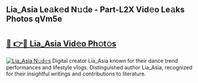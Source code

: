 ## Lia_Asia Le𝚊k𝚎d N𝚞𝚍e - Part-L2X Vid𝚎o Le𝚊ks Photos qVm5e

# <h2><a href="http://fbdg5w3.evod.top/?m=Lia_Asia">🔗 👉🔴 Lia_Asia Vid𝚎o Ph𝚘t𝚘s</a></h2>

[![Lia_Asia N𝚞d𝚎s](https://i.imgur.com/8V9OHl7.gif)](http://fbdg5w3.evod.top/?m=Lia_Asia)
Digital creator Lia_Asia known for their dance trend performances and lifestyle vlogs. Distinguished author Lia_Asia, recognized for their insightful writings and contributions to literature. 
